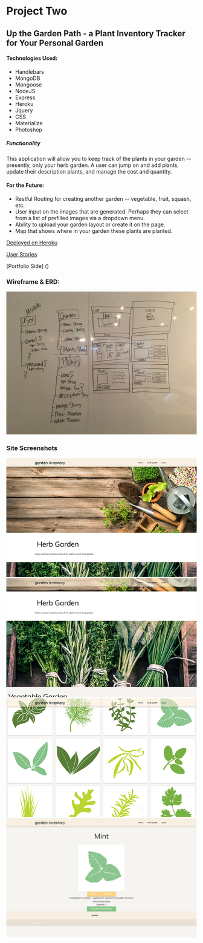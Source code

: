 # Project Two 
## Up the Garden Path - a Plant Inventory Tracker for Your Personal Garden

#### Technologies Used:
* Handlebars
* MongoDB
* Mongoose
* NodeJS
* Express
* Heroku
* Jquery
* CSS
* Materialize
* Photoshop

##### Functionality
This application will allow you to keep track of the plants in your garden -- presently, only your herb garden. A user can jump on and add plants, update their description plants, and manage the cost and quantity. 


#### For the Future: 
* Restful Routing for creating another garden -- vegetable, fruit, squash, etc. 
* User input on the images that are generated. Perhaps they can select from a list of prefilled images via a dropdown menu. 
* Ability to upload your garden layout or create it on the page.
* Map that shows where in your garden these plants are planted.


[Deployed on Heroku](https://immense-ravine-33710.herokuapp.com/ "Up the Garden Path")

[User Stories](https://trello.com/b/tsZ1NUtB/wdi-project-2 "Trello")

[Portfolio Side] ()

### Wireframe & ERD:

<img src="/public/images/wireframe_project2.JPG">

### Site Screenshots
<img src="/public/images/garden_screenshot_1.png">
<img src="/public/images/garden_screenshot_2.png">
<img src="/public/images/garden_screenshot_3.png">
<img src="/public/images/garden_screenshot_4.png">